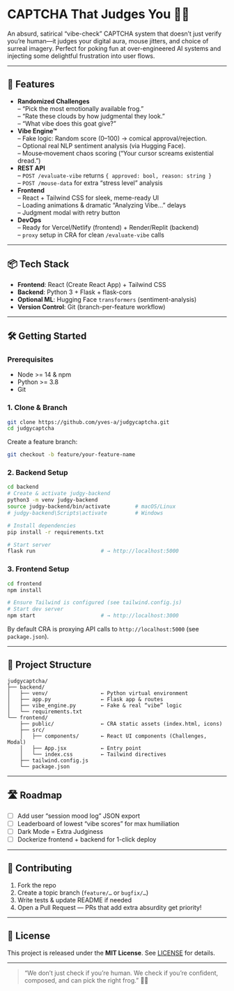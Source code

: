 # CAPTCHA That Judges You 🧑‍⚖️

An absurd, satirical “vibe-check” CAPTCHA system that doesn’t just verify you’re human—it judges your digital aura, mouse jitters, and choice of surreal imagery. Perfect for poking fun at over-engineered AI systems and injecting some delightful frustration into user flows.

---

## 🚀 Features

- **Randomized Challenges**  
  – “Pick the most emotionally available frog.”  
  – “Rate these clouds by how judgmental they look.”  
  – “What vibe does this goat give?”  
- **Vibe Engine™**  
  – Fake logic: Random score (0–100) → comical approval/rejection.  
  – Optional real NLP sentiment analysis (via Hugging Face).  
  – Mouse‐movement chaos scoring (“Your cursor screams existential dread.”)  
- **REST API**  
  – `POST /evaluate-vibe` returns `{ approved: bool, reason: string }`  
  – `POST /mouse-data` for extra “stress level” analysis  
- **Frontend**  
  – React + Tailwind CSS for sleek, meme-ready UI  
  – Loading animations & dramatic “Analyzing Vibe…” delays  
  – Judgment modal with retry button  
- **DevOps**  
  – Ready for Vercel/Netlify (frontend) + Render/Replit (backend)  
  – `proxy` setup in CRA for clean `/evaluate-vibe` calls  

---

## 📦 Tech Stack

- **Frontend**: React (Create React App) + Tailwind CSS  
- **Backend**: Python 3 + Flask + flask-cors  
- **Optional ML**: Hugging Face `transformers` (sentiment-analysis)  
- **Version Control**: Git (branch-per-feature workflow)  

---

## 🛠️ Getting Started

### Prerequisites

- Node >= 14 & npm  
- Python >= 3.8  
- Git

### 1. Clone & Branch

```bash
git clone https://github.com/yves-a/judgycaptcha.git
cd judgycaptcha
````

Create a feature branch:

```bash
git checkout -b feature/your-feature-name
```

### 2. Backend Setup

```bash
cd backend
# Create & activate judgy-backend
python3 -m venv judgy-backend
source judgy-backend/bin/activate        # macOS/Linux
# judgy-backend\Scripts\activate         # Windows

# Install dependencies
pip install -r requirements.txt

# Start server
flask run                     # → http://localhost:5000
```

### 3. Frontend Setup

```bash
cd frontend
npm install

# Ensure Tailwind is configured (see tailwind.config.js)
# Start dev server
npm start                     # → http://localhost:3000
```

By default CRA is proxying API calls to `http://localhost:5000` (see `package.json`).

---

## 📁 Project Structure

```
judgycaptcha/
├── backend/
│   ├── venv/                 ← Python virtual environment
│   ├── app.py                ← Flask app & routes
│   ├── vibe_engine.py        ← Fake & real “vibe” logic
│   └── requirements.txt
└── frontend/
    ├── public/               ← CRA static assets (index.html, icons)
    ├── src/
    │   ├── components/       ← React UI components (Challenges, Modal)
    │   ├── App.jsx           ← Entry point
    │   └── index.css         ← Tailwind directives
    ├── tailwind.config.js
    └── package.json
```

---

## 🛣️ Roadmap

* [ ] Add user “session mood log” JSON export
* [ ] Leaderboard of lowest “vibe scores” for max humiliation
* [ ] Dark Mode = Extra Judginess
* [ ] Dockerize frontend + backend for 1-click deploy

---

## 🤝 Contributing

1. Fork the repo
2. Create a topic branch (`feature/…` or `bugfix/…`)
3. Write tests & update README if needed
4. Open a Pull Request — PRs that add extra absurdity get priority!

---

## 📄 License

This project is released under the **MIT License**. See [LICENSE](./LICENSE) for details.

---

> “We don’t just check if you’re human. We check if you’re confident, composed, and can pick the right frog.” 🐸✨

```
```
